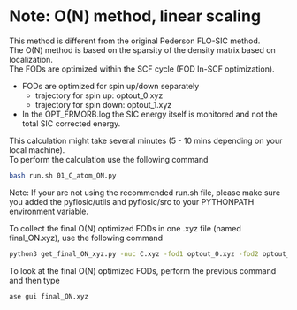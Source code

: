# Note: O(N) method, linear scaling 

This method is different from the original Pederson FLO-SIC method.  
The O(N) method is based on the sparsity of the density matrix based on localization.   
The FODs are optimized within the SCF cycle (FOD In-SCF optimization).   

* FODs are optimized for spin up/down separately
  * trajectory for spin up:   optout_0.xyz
  * trajectory for spin down: optout_1.xyz 
* In the OPT_FRMORB.log the SIC energy itself is monitored and not the total SIC corrected energy.


This calculation might take several minutes (5 - 10 mins depending on your local machine).   
To perform the calculation use the following command

```bash 
bash run.sh 01_C_atom_ON.py
```
Note: If your are not using the recommended run.sh file, please make sure you added 
the pyflosic/utils and pyflosic/src to your PYTHONPATH environment variable. 

To collect the final O(N) optimized FODs in one .xyz file (named final_ON.xyz), use the following command 
```bash
python3 get_final_ON_xyz.py -nuc C.xyz -fod1 optout_0.xyz -fod2 optout_1.xyz 
```
To look at the final O(N) optimized FODs, perform the previous command and then type
```bash
ase gui final_ON.xyz
```
